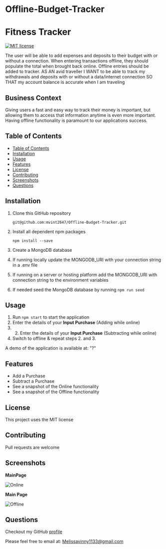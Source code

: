 # Offline-Budget-Tracker
# Fitness Tracker 
[![MIT license](https://img.shields.io/badge/License-MIT-blue.svg)](https://opensource.org/licenses/MIT)

The user will be able to add expenses and deposits to their budget with or without a connection. When entering transactions offline, they should populate the total when brought back online. Offline entries should be added to tracker.
AS AN avid traveller I WANT to be able to track my withdrawals and deposits with or without a data/internet connection SO THAT my account balance is accurate when I am traveling

## Business Context
Giving users a fast and easy way to track their money is important, but allowing them to access that information anytime is even more important. Having offline functionality is paramount to our applications success.

## Table of Contents

  - [Table of Contents](#table-of-contents)
  - [Installation](#installation)
  - [Usage](#usage)
  - [Features](#features)
  - [License](#license)
  - [Contributing](#contributing)
  - [Screenshots](#screenshots)
  - [Questions](#questions)

## Installation
1. Clone this GitHub repository

   ```
   git@github.com:mvint2647/Offline-Budget-Tracker.git
   ```

2. Install all dependent npm packages

   ```
   npm install --save
   ```
3. Create a MongoDB database
4. If running locally update the MONGODB_URI with your connection string in a .env file
5. If running on a server or hosting platform add the MONGODB_URI with connection string to the environment variables
6. If needed seed the MongoDB database by running `npm run seed`


## Usage
1. Run `npm start` to start the application
2. Enter the details of your **Input Purchase** (Adding while online)
3. 2. Enter the details of your **Input Purchase** (Subtracting while online)
4. Switch to offline & repeat steps 2. and 3.


A demo of the application is available at: "?"
## Features
* Add a Purchase
* Subtract a Purchase
* See a snapshot of the Online functionality
* See a snapshot of the Offline functionality


## License
This project uses the MIT license
## Contributing
Pull requests are welcome
## Screenshots
**MainPage**

![Online]()

**Main Page**

![Offline]()

## Questions
Checkout my GitHub [profile](https://github.com/mvint2647)

Please feel free to email at: <Melissavinny1133@gmail.com>